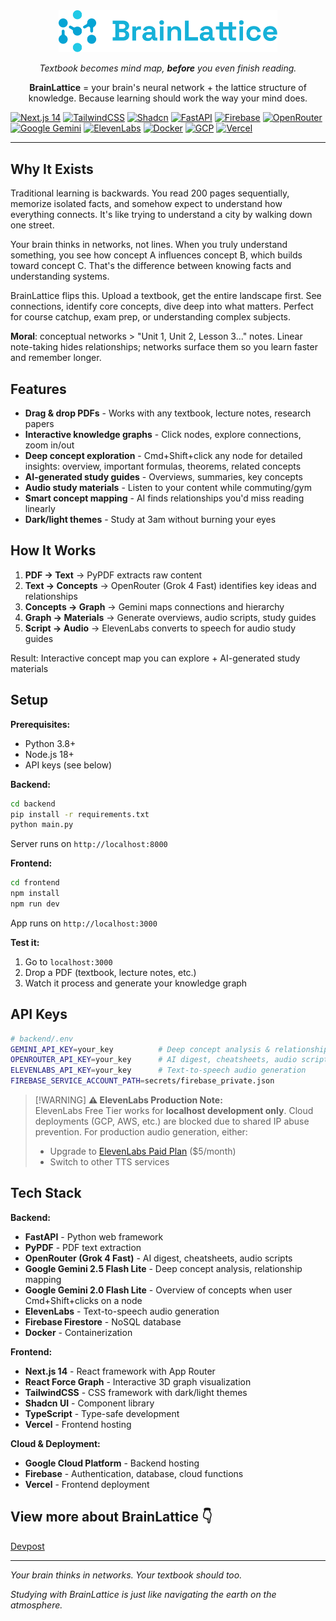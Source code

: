 <div align="center">

<img src="frontend/public/brainlattice.png" alt="BrainLattice Logo" width="350">

_Textbook becomes mind map, **before** you even finish reading._

**BrainLattice** = your brain's neural network + the lattice structure of knowledge. Because learning should work the way your mind does.

</div>

<!-- Badges -->

[![Next.js 14](https://img.shields.io/badge/Next.js-14-black?logo=nextdotjs)](https://nextjs.org/)
[![TailwindCSS](https://img.shields.io/badge/TailwindCSS-%2306B6D4.svg?logo=tailwindcss&logoColor=white)](https://tailwindcss.com/)
[![Shadcn](https://img.shields.io/badge/Shadcn-UI-000000?logo=shadcn&logoColor=white)](https://ui.shadcn.com/)
[![FastAPI](https://img.shields.io/badge/FastAPI-%23009688.svg?logo=fastapi&logoColor=white)](https://fastapi.tiangolo.com/)
[![Firebase](https://img.shields.io/badge/Firebase-ffca28?logo=firebase&logoColor=black)](https://firebase.google.com/)
[![OpenRouter](https://img.shields.io/badge/OpenRouter-111111)](https://openrouter.ai/)
[![Google Gemini](https://img.shields.io/badge/Gemini-4285F4?logo=google&logoColor=white)](https://ai.google.dev/)
[![ElevenLabs](https://img.shields.io/badge/ElevenLabs-Voice-orange)](https://www.elevenlabs.io/)
[![Docker](https://img.shields.io/badge/Docker-2496ED?logo=docker&logoColor=white)](https://www.docker.com/)
[![GCP](https://img.shields.io/badge/Google%20Cloud-4285F4?logo=googlecloud&logoColor=white)](https://cloud.google.com/)
[![Vercel](https://img.shields.io/badge/Vercel-000000?logo=vercel&logoColor=white)](https://vercel.com/)

---

## Why It Exists

Traditional learning is backwards. You read 200 pages sequentially, memorize isolated facts, and somehow expect to understand how everything connects. It's like trying to understand a city by walking down one street.

Your brain thinks in networks, not lines. When you truly understand something, you see how concept A influences concept B, which builds toward concept C. That's the difference between knowing facts and understanding systems.

BrainLattice flips this. Upload a textbook, get the entire landscape first. See connections, identify core concepts, dive deep into what matters. Perfect for course catchup, exam prep, or understanding complex subjects.

**Moral**: conceptual networks > "Unit 1, Unit 2, Lesson 3..." notes. Linear note-taking hides relationships; networks surface them so you learn faster and remember longer.

## Features

- **Drag & drop PDFs** - Works with any textbook, lecture notes, research papers
- **Interactive knowledge graphs** - Click nodes, explore connections, zoom in/out
- **Deep concept exploration** - Cmd+Shift+click any node for detailed insights: overview, important formulas, theorems, related concepts
- **AI-generated study guides** - Overviews, summaries, key concepts
- **Audio study materials** - Listen to your content while commuting/gym
- **Smart concept mapping** - AI finds relationships you'd miss reading linearly
- **Dark/light themes** - Study at 3am without burning your eyes

## How It Works

1. **PDF → Text** → PyPDF extracts raw content
2. **Text → Concepts** → OpenRouter (Grok 4 Fast) identifies key ideas and relationships
3. **Concepts → Graph** → Gemini maps connections and hierarchy
4. **Graph → Materials** → Generate overviews, audio scripts, study guides
5. **Script → Audio** → ElevenLabs converts to speech for audio study guides

Result: Interactive concept map you can explore + AI-generated study materials

## Setup

**Prerequisites:**

- Python 3.8+
- Node.js 18+
- API keys (see below)

**Backend:**

```bash
cd backend
pip install -r requirements.txt
python main.py
```

Server runs on `http://localhost:8000`

**Frontend:**

```bash
cd frontend
npm install
npm run dev
```

App runs on `http://localhost:3000`

**Test it:**

1. Go to `localhost:3000`
2. Drop a PDF (textbook, lecture notes, etc.)
3. Watch it process and generate your knowledge graph

## API Keys

```bash
# backend/.env
GEMINI_API_KEY=your_key          # Deep concept analysis & relationships
OPENROUTER_API_KEY=your_key      # AI digest, cheatsheets, audio scripts
ELEVENLABS_API_KEY=your_key      # Text-to-speech audio generation
FIREBASE_SERVICE_ACCOUNT_PATH=secrets/firebase_private.json
```

> [!WARNING] **⚠️ ElevenLabs Production Note:**  
> ElevenLabs Free Tier works for **localhost development only**. Cloud deployments (GCP, AWS, etc.) are blocked due to shared IP abuse prevention. For production audio generation, either:
>
> - Upgrade to [ElevenLabs Paid Plan](https://elevenlabs.io/pricing) ($5/month)
> - Switch to other TTS services

## Tech Stack

**Backend:**

- **FastAPI** - Python web framework
- **PyPDF** - PDF text extraction
- **OpenRouter (Grok 4 Fast)** - AI digest, cheatsheets, audio scripts
- **Google Gemini 2.5 Flash Lite** - Deep concept analysis, relationship mapping
- **Google Gemini 2.0 Flash Lite** - Overview of concepts when user Cmd+Shift+clicks on a node
- **ElevenLabs** - Text-to-speech audio generation
- **Firebase Firestore** - NoSQL database
- **Docker** - Containerization

**Frontend:**

- **Next.js 14** - React framework with App Router
- **React Force Graph** - Interactive 3D graph visualization
- **TailwindCSS** - CSS framework with dark/light themes
- **Shadcn UI** - Component library
- **TypeScript** - Type-safe development
- **Vercel** - Frontend hosting

**Cloud & Deployment:**

- **Google Cloud Platform** - Backend hosting
- **Firebase** - Authentication, database, cloud functions
- **Vercel** - Frontend deployment

## View more about BrainLattice 👇

[Devpost](https://devpost.com/software/brainlattice)

---

_Your brain thinks in networks. Your textbook should too._

_Studying with BrainLattice is just like navigating the earth on the atmosphere._
